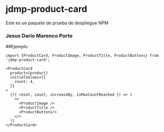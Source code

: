# jdmp-product-card

Este es un paquete de prueba de despliegue NPM

### Jesus Dario Marenco Porto

##Ejemplo
```
import {ProductCard, ProductImage, ProductTitle, ProductButtons} from 'jdmp-product-card';
```

```
<ProductCard
  product={product}
  initialValues={{
    count: 4,
  }}
>
  {({ reset, count, increaseBy, isMaxCountReached }) => (
    <>
      <ProductImage />
      <ProductTitle />
      <ProductButtons/>
    </>
  )}
</ProductCard>
```
